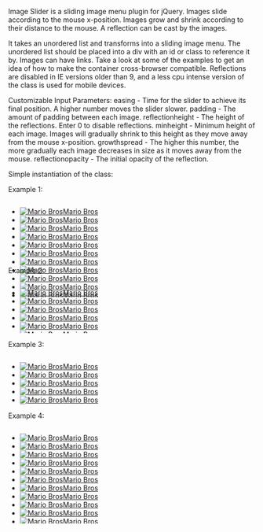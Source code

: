 Image Slider is a sliding image menu plugin for jQuery. Images slide according to the mouse x-position. Images grow and shrink according to their distance to the mouse. A reflection can be cast by the images. 

It takes an unordered list and transforms into a sliding image menu. The unordered list should be placed into a div with an id or class to reference it by. Images can have links. Take a look at some of the examples to get an idea of how to make the container cross-browser compatible. Reflections are disabled in IE versions older than 9, and a less cpu intense version of the class is used for mobile devices. 

Customizable Input Parameters: 
easing - Time for the slider to achieve its final position. A higher number moves the slider slower. 
padding - The amount of padding between each image. 
reflectionheight - The height of the reflections. Enter 0 to disable reflections. 
minheight - Minimum height of each image. Images will gradually shrink to this height as they move away from the mouse x-position. 
growthspread - The higher this number, the more gradually each image decreases in size as it moves away from the mouse. 
reflectionopacity - The initial opacity of the reflection. 

Simple instantiation of the class:
<script type="text/javascript">
var instance;
$(function() {
    instance = $('#productslider').ImageSlider({
        reflectionheight : 30
    });
});
</script>


Example 1:
<div style="display: block; height: 120px;"> 
<div id="productslider3" style="height: 197px; display: block; overflow: hidden; text-align: left;"> 
<ul> 
<li> 
<a href="#"><img src="http://bezzmedia.com/imageslider/images/mariotiles/mariotiles-1.png" alt="Mario Bros"/><span>Mario Bros</span></a> 
</li> 
<li> 
<a href="#"><img src="http://bezzmedia.com/imageslider/images/mariotiles/mariotiles-2.png" alt="Mario Bros"/><span>Mario Bros</span></a> 
</li> 
<li> 
<a href="#"><img src="http://bezzmedia.com/imageslider/images/mariotiles/mariotiles-3.png" alt="Mario Bros"/><span>Mario Bros</span></a> 
</li> 
<li> 
<a href="#"><img src="http://bezzmedia.com/imageslider/images/mariotiles/mariotiles-4.png" alt="Mario Bros"/><span>Mario Bros</span></a> 
</li> 
<li> 
<a href="#"><img src="http://bezzmedia.com/imageslider/images/mariotiles/mariotiles-5.png" alt="Mario Bros"/><span>Mario Bros</span></a> 
</li> 
<li> 
<a href="#"><img src="http://bezzmedia.com/imageslider/images/mariotiles/mariotiles-6.png" alt="Mario Bros"/><span>Mario Bros</span></a> 
</li> 
<li> 
<a href="#"><img src="http://bezzmedia.com/imageslider/images/mariotiles/mariotiles-7.png" alt="Mario Bros"/><span>Mario Bros</span></a> 
</li> 
<li> 
<a href="#"><img src="http://bezzmedia.com/imageslider/images/mariotiles/mariotiles-8.png" alt="Mario Bros"/><span>Mario Bros</span></a> 
</li> 
<li> 
<a href="#"><img src="http://bezzmedia.com/imageslider/images/mariotiles/mariotiles-9.png" alt="Mario Bros"/><span>Mario Bros</span></a> 
</li> 
<li> 
<a href="#"><img src="http://bezzmedia.com/imageslider/images/mariotiles/mariotiles-10.png" alt="Mario Bros"/><span>Mario Bros</span></a> 
</li> 
<li> 
<a href="#"><img src="http://bezzmedia.com/imageslider/images/mariotiles/mariotiles-11.png" alt="Mario Bros"/><span>Mario Bros</span></a> 
</li> 
<li> 
<a href="#"><img src="http://bezzmedia.com/imageslider/images/mariotiles/mariotiles-12.png" alt="Mario Bros"/><span>Mario Bros</span></a> 
</li> 
</ul> 
</div> 
</div>
<script type="text/javascript" src="js/imageslider.js"></script> 
<script type="text/javascript"> 
var instance3; 
$(function() { 
    instance3 = $('#productslider3').ImageSlider({ 
        easing : 300, 
        padding : 30, 
        reflectionheight : 20, 
        minheight : 30, 
        growthspread : 30, 
        reflectionopacity : 30, 
        height : 100 
    }); 
}); 
</script>


Example 2:
<div style="display: block; height: 105px;"> 
<img src="images/productsleftarrow.png" style="float:left; padding-left:15px; padding-right:10px" alt="" id="productsleftarrow"/> 
<img src="images/productsrightarrow.png" style="float:right; padding-right:15px; padding-left:10px" alt="" id="productsrightarrow"/> 
<div id="productslider" style="height: 105px; display: block; overflow: hidden; text-align: left;"> 
<ul> 
<li> 
<a href="#"><img src="http://bezzmedia.com/imageslider/images/mariotiles/mariotiles-1.png" alt="Mario Bros"/><span>Mario Bros</span></a> 
</li> 
<li> 
<a href="#"><img src="http://bezzmedia.com/imageslider/images/mariotiles/mariotiles-2.png" alt="Mario Bros"/><span>Mario Bros</span></a> 
</li> 
<li> 
<a href="#"><img src="http://bezzmedia.com/imageslider/images/mariotiles/mariotiles-3.png" alt="Mario Bros"/><span>Mario Bros</span></a> 
</li> 
<li> 
<a href="#"><img src="http://bezzmedia.com/imageslider/images/mariotiles/mariotiles-4.png" alt="Mario Bros"/><span>Mario Bros</span></a> 
</li> 
<li> 
<a href="#"><img src="http://bezzmedia.com/imageslider/images/mariotiles/mariotiles-5.png" alt="Mario Bros"/><span>Mario Bros</span></a> 
</li> 
<li> 
<a href="#"><img src="http://bezzmedia.com/imageslider/images/mariotiles/mariotiles-6.png" alt="Mario Bros"/><span>Mario Bros</span></a> 
</li> 
<li> 
<a href="#"><img src="http://bezzmedia.com/imageslider/images/mariotiles/mariotiles-7.png" alt="Mario Bros"/><span>Mario Bros</span></a> 
</li> 
<li> 
<a href="#"><img src="http://bezzmedia.com/imageslider/images/mariotiles/mariotiles-8.png" alt="Mario Bros"/><span>Mario Bros</span></a> 
</li> 
<li> 
<a href="#"><img src="http://bezzmedia.com/imageslider/images/mariotiles/mariotiles-9.png" alt="Mario Bros"/><span>Mario Bros</span></a> 
</li> 
<li> 
<a href="#"><img src="http://bezzmedia.com/imageslider/images/mariotiles/mariotiles-10.png" alt="Mario Bros"/><span>Mario Bros</span></a> 
</li> 
<li> 
<a href="#"><img src="http://bezzmedia.com/imageslider/images/mariotiles/mariotiles-11.png" alt="Mario Bros"/><span>Mario Bros</span></a> 
</li> 
<li> 
<a href="#"><img src="http://bezzmedia.com/imageslider/images/mariotiles/mariotiles-12.png" alt="Mario Bros"/><span>Mario Bros</span></a> 
</li> 
</ul> 
</div> 
</div> 
<div style="clear:both"/>
<script type="text/javascript" src="js/imageslider.js"></script> 
<script type="text/javascript"> 
var instance; 
$(function() { 
instance = $('#productslider').ImageSlider({ 
easing : 300, 
padding : 0, 
reflectionheight : 30, 
minheight : 30, 
growthspread : 30, 
reflectionopacity : 30 
}); 
$("#productsleftarrow").click(function() { 
instance.movemouseposition(-50); 
}); 
$("#productsrightarrow").click(function() { 
instance.movemouseposition(50); 
}); 

}); </script>


Example 3:
<div style="display: block; height: 100px;"> 
<img src="images/productsleftarrow.png" style="float:left; padding-left:15px; padding-right:10px" alt="" id="products2leftarrow"/> 
<img src="images/productsrightarrow.png" style="float:right; padding-right:15px; padding-left:10px" alt="" id="products2rightarrow"/> 
<div id="productslider2" style="height: 100px; display: block; overflow: hidden; text-align: left;"> 
<ul> 
<li> 
<a href="#"><img src="http://bezzmedia.com/imageslider/images/mariotiles/mariotiles-1.png" alt="Mario Bros"/><span>Mario Bros</span></a> 
</li> 
<li> 
<a href="#"><img src="http://bezzmedia.com/imageslider/images/mariotiles/mariotiles-2.png" alt="Mario Bros"/><span>Mario Bros</span></a> 
</li> 
<li> 
<a href="#"><img src="http://bezzmedia.com/imageslider/images/mariotiles/mariotiles-3.png" alt="Mario Bros"/><span>Mario Bros</span></a> 
</li> 
<li> 
<a href="#"><img src="http://bezzmedia.com/imageslider/images/mariotiles/mariotiles-4.png" alt="Mario Bros"/><span>Mario Bros</span></a> 
</li> 
<li> 
<a href="#"><img src="http://bezzmedia.com/imageslider/images/mariotiles/mariotiles-5.png" alt="Mario Bros"/><span>Mario Bros</span></a> 
</li> 
<li> 
<a href="#"><img src="http://bezzmedia.com/imageslider/images/mariotiles/mariotiles-6.png" alt="Mario Bros"/><span>Mario Bros</span></a> 
</li> 
<li> 
<a href="#"><img src="http://bezzmedia.com/imageslider/images/mariotiles/mariotiles-7.png" alt="Mario Bros"/><span>Mario Bros</span></a> 
</li> 
<li> 
<a href="#"><img src="http://bezzmedia.com/imageslider/images/mariotiles/mariotiles-8.png" alt="Mario Bros"/><span>Mario Bros</span></a> 
</li> 
<li> 
<a href="#"><img src="http://bezzmedia.com/imageslider/images/mariotiles/mariotiles-9.png" alt="Mario Bros"/><span>Mario Bros</span></a> 
</li> 
<li> 
<a href="#"><img src="http://bezzmedia.com/imageslider/images/mariotiles/mariotiles-10.png" alt="Mario Bros"/><span>Mario Bros</span></a> 
</li> 
<li> 
<a href="#"><img src="http://bezzmedia.com/imageslider/images/mariotiles/mariotiles-11.png" alt="Mario Bros"/><span>Mario Bros</span></a> 
</li> 
<li> 
<a href="#"><img src="http://bezzmedia.com/imageslider/images/mariotiles/mariotiles-12.png" alt="Mario Bros"/><span>Mario Bros</span></a> 
</li> 
<li> 
<a href="#"><img src="http://bezzmedia.com/imageslider/images/mariotiles/mariotiles-1.png" alt="Mario Bros"/><span>Mario Bros</span></a> 
</li> 
<li> 
<a href="#"><img src="http://bezzmedia.com/imageslider/images/mariotiles/mariotiles-2.png" alt="Mario Bros"/><span>Mario Bros</span></a> 
</li> 
<li> 
<a href="#"><img src="http://bezzmedia.com/imageslider/images/mariotiles/mariotiles-3.png" alt="Mario Bros"/><span>Mario Bros</span></a> 
</li> 
<li> 
<a href="#"><img src="http://bezzmedia.com/imageslider/images/mariotiles/mariotiles-4.png" alt="Mario Bros"/><span>Mario Bros</span></a> 
</li> 
<li> 
<a href="#"><img src="http://bezzmedia.com/imageslider/images/mariotiles/mariotiles-5.png" alt="Mario Bros"/><span>Mario Bros</span></a> 
</li> 
<li> 
<a href="#"><img src="http://bezzmedia.com/imageslider/images/mariotiles/mariotiles-6.png" alt="Mario Bros"/><span>Mario Bros</span></a> 
</li> 
<li> 
<a href="#"><img src="http://bezzmedia.com/imageslider/images/mariotiles/mariotiles-7.png" alt="Mario Bros"/><span>Mario Bros</span></a> 
</li> 
<li> 
<a href="#"><img src="http://bezzmedia.com/imageslider/images/mariotiles/mariotiles-8.png" alt="Mario Bros"/><span>Mario Bros</span></a> 
</li> 
<li> 
<a href="#"><img src="http://bezzmedia.com/imageslider/images/mariotiles/mariotiles-9.png" alt="Mario Bros"/><span>Mario Bros</span></a> 
</li> 
<li> 
<a href="#"><img src="http://bezzmedia.com/imageslider/images/mariotiles/mariotiles-10.png" alt="Mario Bros"/><span>Mario Bros</span></a> 
</li> 
<li> 
<a href="#"><img src="http://bezzmedia.com/imageslider/images/mariotiles/mariotiles-11.png" alt="Mario Bros"/><span>Mario Bros</span></a> 
</li> 
<li> 
<a href="#"><img src="http://bezzmedia.com/imageslider/images/mariotiles/mariotiles-12.png" alt="Mario Bros"/><span>Mario Bros</span></a> 
</li> 
<li> 
<a href="#"><img src="http://bezzmedia.com/imageslider/images/mariotiles/mariotiles-1.png" alt="Mario Bros"/><span>Mario Bros</span></a> 
</li> 
<li> 
<a href="#"><img src="http://bezzmedia.com/imageslider/images/mariotiles/mariotiles-2.png" alt="Mario Bros"/><span>Mario Bros</span></a> 
</li> 
<li> 
<a href="#"><img src="http://bezzmedia.com/imageslider/images/mariotiles/mariotiles-3.png" alt="Mario Bros"/><span>Mario Bros</span></a> 
</li> 
<li> 
<a href="#"><img src="http://bezzmedia.com/imageslider/images/mariotiles/mariotiles-4.png" alt="Mario Bros"/><span>Mario Bros</span></a> 
</li> 
<li> 
<a href="#"><img src="http://bezzmedia.com/imageslider/images/mariotiles/mariotiles-5.png" alt="Mario Bros"/><span>Mario Bros</span></a> 
</li> 
<li> 
<a href="#"><img src="http://bezzmedia.com/imageslider/images/mariotiles/mariotiles-6.png" alt="Mario Bros"/><span>Mario Bros</span></a> 
</li> 
<li> 
<a href="#"><img src="http://bezzmedia.com/imageslider/images/mariotiles/mariotiles-7.png" alt="Mario Bros"/><span>Mario Bros</span></a> 
</li> 
<li> 
<a href="#"><img src="http://bezzmedia.com/imageslider/images/mariotiles/mariotiles-8.png" alt="Mario Bros"/><span>Mario Bros</span></a> 
</li> 
<li> 
<a href="#"><img src="http://bezzmedia.com/imageslider/images/mariotiles/mariotiles-9.png" alt="Mario Bros"/><span>Mario Bros</span></a> 
</li> 
<li> 
<a href="#"><img src="http://bezzmedia.com/imageslider/images/mariotiles/mariotiles-10.png" alt="Mario Bros"/><span>Mario Bros</span></a> 
</li> 
<li> 
<a href="#"><img src="http://bezzmedia.com/imageslider/images/mariotiles/mariotiles-11.png" alt="Mario Bros"/><span>Mario Bros</span></a> 
</li> 
<li> 
<a href="#"><img src="http://bezzmedia.com/imageslider/images/mariotiles/mariotiles-12.png" alt="Mario Bros"/><span>Mario Bros</span></a> 
</li> 
<li> 
<a href="#"><img src="http://bezzmedia.com/imageslider/images/mariotiles/mariotiles-1.png" alt="Mario Bros"/><span>Mario Bros</span></a> 
</li> 
<li> 
<a href="#"><img src="http://bezzmedia.com/imageslider/images/mariotiles/mariotiles-2.png" alt="Mario Bros"/><span>Mario Bros</span></a> 
</li> 
<li> 
<a href="#"><img src="http://bezzmedia.com/imageslider/images/mariotiles/mariotiles-3.png" alt="Mario Bros"/><span>Mario Bros</span></a> 
</li> 
<li> 
<a href="#"><img src="http://bezzmedia.com/imageslider/images/mariotiles/mariotiles-4.png" alt="Mario Bros"/><span>Mario Bros</span></a> 
</li> 
<li> 
<a href="#"><img src="http://bezzmedia.com/imageslider/images/mariotiles/mariotiles-5.png" alt="Mario Bros"/><span>Mario Bros</span></a> 
</li> 
<li> 
<a href="#"><img src="http://bezzmedia.com/imageslider/images/mariotiles/mariotiles-6.png" alt="Mario Bros"/><span>Mario Bros</span></a> 
</li> 
<li> 
<a href="#"><img src="http://bezzmedia.com/imageslider/images/mariotiles/mariotiles-7.png" alt="Mario Bros"/><span>Mario Bros</span></a> 
</li> 
<li> 
<a href="#"><img src="http://bezzmedia.com/imageslider/images/mariotiles/mariotiles-8.png" alt="Mario Bros"/><span>Mario Bros</span></a> 
</li> 
<li> 
<a href="#"><img src="http://bezzmedia.com/imageslider/images/mariotiles/mariotiles-9.png" alt="Mario Bros"/><span>Mario Bros</span></a> 
</li> 
<li> 
<a href="#"><img src="http://bezzmedia.com/imageslider/images/mariotiles/mariotiles-10.png" alt="Mario Bros"/><span>Mario Bros</span></a> 
</li> 
<li> 
<a href="#"><img src="http://bezzmedia.com/imageslider/images/mariotiles/mariotiles-11.png" alt="Mario Bros"/><span>Mario Bros</span></a> 
</li> 
<li> 
<a href="#"><img src="http://bezzmedia.com/imageslider/images/mariotiles/mariotiles-12.png" alt="Mario Bros"/><span>Mario Bros</span></a> 
</li> 
</ul> 
</div> 
</div> 
<div style="clear:both"/>
<script type="text/javascript" src="js/imageslider.js"></script> 
<script type="text/javascript"> 
var instance2; 
$(function() { 
instance2 = $('#productslider2').ImageSlider({ 
easing : 300, 
padding : 30, 
reflectionheight : 40, 
minheight : 50, 
growthspread : 30, 
reflectionopacity : 30, 
height : 120 
}); 
$("#products2leftarrow").click(function() { 
instance2.movemouseposition(-50); 
}); 
$("#products2rightarrow").click(function() { 
instance2.movemouseposition(50); 
}); 

}); </script>


Example 4:
<div style="display: block; height: 150px;"> 
<div id="productslider4" style="height: 197px; display: block; overflow: hidden; text-align: left;"> 
<ul> 
<li> 
<a href="#"><img src="http://bezzmedia.com/imageslider/images/mariotiles/mariotiles-1.png" alt="Mario Bros"/><span>Mario Bros</span></a> 
</li> 
<li> 
<a href="#"><img src="http://bezzmedia.com/imageslider/images/mariotiles/mariotiles-2.png" alt="Mario Bros"/><span>Mario Bros</span></a> 
</li> 
<li> 
<a href="#"><img src="http://bezzmedia.com/imageslider/images/mariotiles/mariotiles-3.png" alt="Mario Bros"/><span>Mario Bros</span></a> 
</li> 
<li> 
<a href="#"><img src="http://bezzmedia.com/imageslider/images/mariotiles/mariotiles-4.png" alt="Mario Bros"/><span>Mario Bros</span></a> 
</li> 
<li> 
<a href="#"><img src="http://bezzmedia.com/imageslider/images/mariotiles/mariotiles-5.png" alt="Mario Bros"/><span>Mario Bros</span></a> 
</li> 
<li> 
<a href="#"><img src="http://bezzmedia.com/imageslider/images/mariotiles/mariotiles-6.png" alt="Mario Bros"/><span>Mario Bros</span></a> 
</li> 
<li> 
<a href="#"><img src="http://bezzmedia.com/imageslider/images/mariotiles/mariotiles-7.png" alt="Mario Bros"/><span>Mario Bros</span></a> 
</li> 
<li> 
<a href="#"><img src="http://bezzmedia.com/imageslider/images/mariotiles/mariotiles-8.png" alt="Mario Bros"/><span>Mario Bros</span></a> 
</li> 
<li> 
<a href="#"><img src="http://bezzmedia.com/imageslider/images/mariotiles/mariotiles-9.png" alt="Mario Bros"/><span>Mario Bros</span></a> 
</li> 
<li> 
<a href="#"><img src="http://bezzmedia.com/imageslider/images/mariotiles/mariotiles-10.png" alt="Mario Bros"/><span>Mario Bros</span></a> 
</li> 
<li> 
<a href="#"><img src="http://bezzmedia.com/imageslider/images/mariotiles/mariotiles-11.png" alt="Mario Bros"/><span>Mario Bros</span></a> 
</li> 
<li> 
<a href="#"><img src="http://bezzmedia.com/imageslider/images/mariotiles/mariotiles-12.png" alt="Mario Bros"/><span>Mario Bros</span></a> 
</li> 
</ul> 
</div> 
</div>
<script type="text/javascript" src="js/imageslider.js"></script> 
<script type="text/javascript"> 
var instance4; 
$(function() { 
instance4 = $('#productslider4').ImageSlider({ 
easing : 300, 
padding : 30, 
reflectionheight : 80, 
minheight : 60, 
growthspread : 30, 
reflectionopacity : 20, 
height : 160 
}); 
}); 
</script>